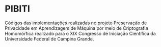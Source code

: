 # PIBITI

Códigos das implementações realizadas no projeto Preservação de Privacidade em Aprendizagem de Máquina por meio de
Criptografia Homomórfica realizado para o XIX Congresso de Iniciação Científica da Universidade Federal de Campina Grande.
